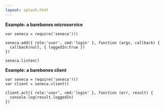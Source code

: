 ```yaml
---
layout: splash.html
---
```


__Example: a barebones microservice__
```
var seneca = require('seneca')()

seneca.add({ role:'user', cmd:'login' }, function (args, callback) {
  callback(null, { loggedIn:true })
})

seneca.listen()
```

__Example: a barebones client__
```
var seneca = require('seneca')()
var client = seneca.client()

client.act({ role:'user', cmd:'login' }, function (err, result) {
  console.log(result.loggedIn)
})
```
